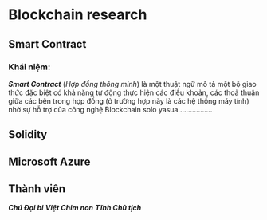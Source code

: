 # Blockchain research
## Smart Contract
### Khái niệm:
***Smart Contract*** (*Hợp đồng thông minh*) là một thuật ngữ mô tả một bộ giao thức đặc biệt có khả năng tự động thực hiện các điều khoản, các thoả thuận giữa các bên trong hợp đồng (ở trường hợp này là các hệ thống máy tính) nhờ sự hỗ trợ của công nghệ Blockchain
solo yasua.................
## Solidity


## Microsoft Azure


## Thành viên
***Chú Đại bi***
***Việt Chim non***
***Tĩnh Chủ tịch***